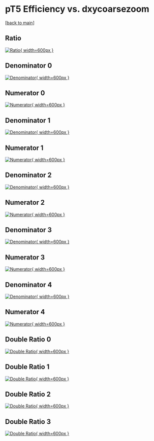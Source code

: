 # pT5 Efficiency vs. dxycoarsezoom

[[back to main](./)]



## Ratio

[![Ratio](../mtv/var/pT5_base_13_0_eff_dxycoarsezoom.png){ width=600px }](../mtv/var/pT5_base_13_0_eff_dxycoarsezoom.pdf)

## Denominator 0

[![Denominator](../mtv/den/pT5_base_13_0_eff_dxycoarsezoom_den0.png){ width=600px }](../mtv/den/pT5_base_13_0_eff_dxycoarsezoom_den0.pdf)

## Numerator 0

[![Numerator](../mtv/num/pT5_base_13_0_eff_dxycoarsezoom_num0.png){ width=600px }](../mtv/num/pT5_base_13_0_eff_dxycoarsezoom_num0.pdf)

## Denominator 1

[![Denominator](../mtv/den/pT5_base_13_0_eff_dxycoarsezoom_den1.png){ width=600px }](../mtv/den/pT5_base_13_0_eff_dxycoarsezoom_den1.pdf)

## Numerator 1

[![Numerator](../mtv/num/pT5_base_13_0_eff_dxycoarsezoom_num1.png){ width=600px }](../mtv/num/pT5_base_13_0_eff_dxycoarsezoom_num1.pdf)

## Denominator 2

[![Denominator](../mtv/den/pT5_base_13_0_eff_dxycoarsezoom_den2.png){ width=600px }](../mtv/den/pT5_base_13_0_eff_dxycoarsezoom_den2.pdf)

## Numerator 2

[![Numerator](../mtv/num/pT5_base_13_0_eff_dxycoarsezoom_num2.png){ width=600px }](../mtv/num/pT5_base_13_0_eff_dxycoarsezoom_num2.pdf)

## Denominator 3

[![Denominator](../mtv/den/pT5_base_13_0_eff_dxycoarsezoom_den3.png){ width=600px }](../mtv/den/pT5_base_13_0_eff_dxycoarsezoom_den3.pdf)

## Numerator 3

[![Numerator](../mtv/num/pT5_base_13_0_eff_dxycoarsezoom_num3.png){ width=600px }](../mtv/num/pT5_base_13_0_eff_dxycoarsezoom_num3.pdf)

## Denominator 4

[![Denominator](../mtv/den/pT5_base_13_0_eff_dxycoarsezoom_den4.png){ width=600px }](../mtv/den/pT5_base_13_0_eff_dxycoarsezoom_den4.pdf)

## Numerator 4

[![Numerator](../mtv/num/pT5_base_13_0_eff_dxycoarsezoom_num4.png){ width=600px }](../mtv/num/pT5_base_13_0_eff_dxycoarsezoom_num4.pdf)

## Double Ratio 0

[![Double Ratio](../mtv/ratio/pT5_base_13_0_eff_dxycoarsezoom_ratio0.png){ width=600px }](../mtv/ratio/pT5_base_13_0_eff_dxycoarsezoom_ratio0.pdf)

## Double Ratio 1

[![Double Ratio](../mtv/ratio/pT5_base_13_0_eff_dxycoarsezoom_ratio1.png){ width=600px }](../mtv/ratio/pT5_base_13_0_eff_dxycoarsezoom_ratio1.pdf)

## Double Ratio 2

[![Double Ratio](../mtv/ratio/pT5_base_13_0_eff_dxycoarsezoom_ratio2.png){ width=600px }](../mtv/ratio/pT5_base_13_0_eff_dxycoarsezoom_ratio2.pdf)

## Double Ratio 3

[![Double Ratio](../mtv/ratio/pT5_base_13_0_eff_dxycoarsezoom_ratio3.png){ width=600px }](../mtv/ratio/pT5_base_13_0_eff_dxycoarsezoom_ratio3.pdf)

